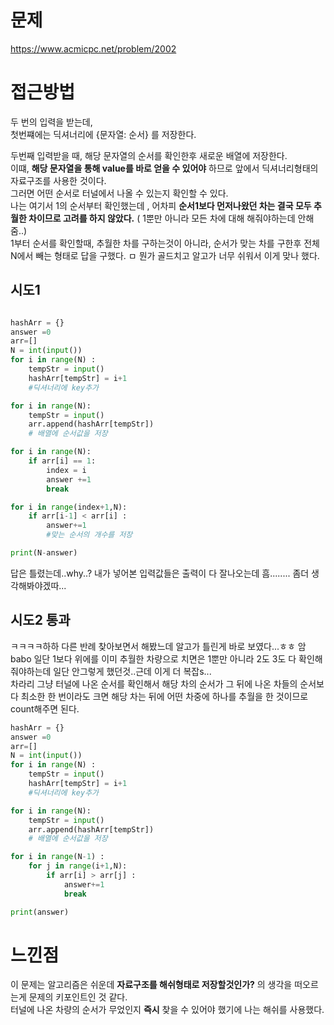 # 문제
https://www.acmicpc.net/problem/2002

# 접근방법
두 번의 입력을 받는데,   
첫번쨰에는 딕셔너리에 {문자열: 순서} 를 저장한다.  

두번째 입력받을 때, 해당 문자열의 순서를 확인한후 새로운 배열에 저장한다.   
이떄,  __해당 문자열을 통해 value를 바로 얻을 수 있어야__ 하므로 앞에서 딕셔너리형태의 자료구조를 사용한 것이다.   
그러면 어떤 순서로 터널에서 나올 수 있는지 확인할 수 있다.   
나는 여기서 1의 순서부터 확인했는데 , 어차피  __순서1보다 먼저나왔던 차는 결국 모두 추월한 차이므로 고려를 하지 않았다.__ ( 1뿐만 아니라 모든 차에 대해 해줘야하는데 안해줌..)      
1부터 순서를 확인할때, 추월한 차를 구하는것이 아니라, 순서가 맞는 차를 구한후 전체 N에서 빼는 형태로 답을 구했다.    ㅁ
뭔가 골드치고 알고가 너무 쉬워서 이게 맞나 했다.   

## 시도1
```python

hashArr = {}
answer =0 
arr=[]
N = int(input())
for i in range(N) :
    tempStr = input()
    hashArr[tempStr] = i+1
    #딕셔너리에 key추가

for i in range(N):
    tempStr = input()
    arr.append(hashArr[tempStr])
    # 배열에 순서값을 저장

for i in range(N):
    if arr[i] == 1:
        index = i
        answer +=1
        break

for i in range(index+1,N):
    if arr[i-1] < arr[i] :
        answer+=1
        #맞는 순서의 개수를 저장

print(N-answer)

```
답은 틀렸는데..why..? 내가 넣어본 입력값들은 출력이 다 잘나오는데 흠........ 좀더 생각해봐야겠따...
## 시도2 통과
ㅋㅋㅋㅋ하하 다른 반례 찾아보면서 해봤느데 알고가 틀린게 바로 보였다...ㅎㅎ    암babo
일단 1보다 위에를 이미 추월한 차량으로 치면은 1뿐만 아니라 2도 3도 다 확인해줘야하는데 일단 안그렇게 했던것..근데 이게 더 복잡s...          
차라리 그냥 터널에 나온 순서를 확인해서 해당 차의 순서가 그 뒤에 나온 차들의 순서보다 최소한 한 번이라도 크면 해당 차는 뒤에 어떤 차중에 하나를 추월을 한 것이므로 count해주면 된다.    


```python
hashArr = {}
answer =0 
arr=[]
N = int(input())
for i in range(N) :
    tempStr = input()
    hashArr[tempStr] = i+1
    #딕셔너리에 key추가

for i in range(N):
    tempStr = input()
    arr.append(hashArr[tempStr])
    # 배열에 순서값을 저장

for i in range(N-1) :
    for j in range(i+1,N):
        if arr[i] > arr[j] :
            answer+=1
            break

print(answer)
```
# 느낀점
이 문제는 알고리즘은 쉬운데 __자료구조를 해쉬형태로 저장할것인가?__ 의 생각을 떠오르는게 문제의 키포인트인 것 같다.    
터널에 나온 차량의 순서가 무었인지 __즉시__ 찾을 수 있어야 했기에 나는 해쉬를 사용했다.   
